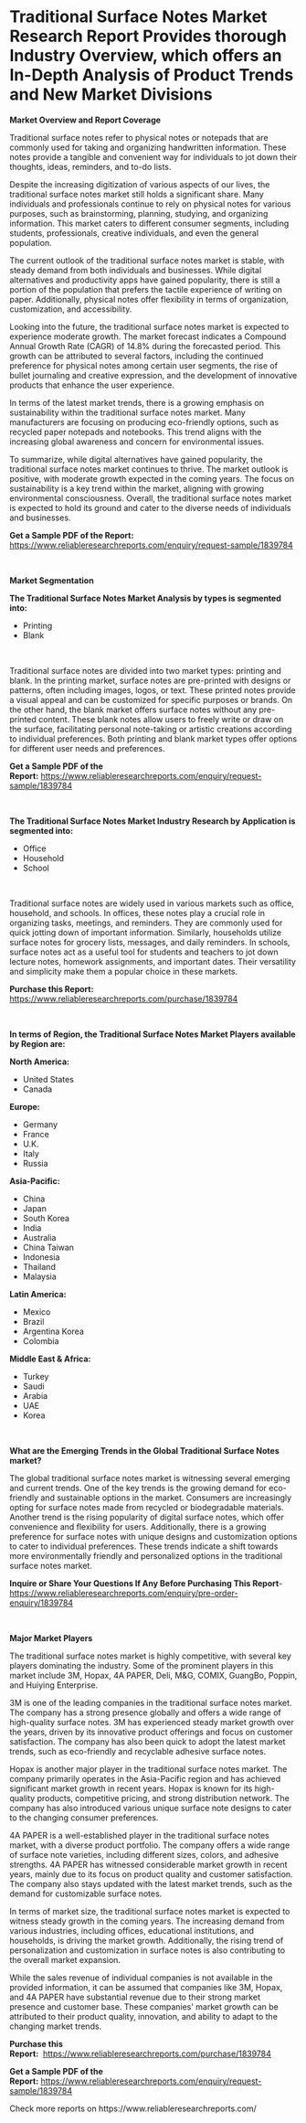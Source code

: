 <p><h1>Traditional Surface Notes Market Research Report Provides thorough Industry Overview, which offers an In-Depth Analysis of Product Trends and New Market Divisions</h1></p><p><strong>Market Overview and Report Coverage</strong></p>
<p><p>Traditional surface notes refer to physical notes or notepads that are commonly used for taking and organizing handwritten information. These notes provide a tangible and convenient way for individuals to jot down their thoughts, ideas, reminders, and to-do lists.</p><p>Despite the increasing digitization of various aspects of our lives, the traditional surface notes market still holds a significant share. Many individuals and professionals continue to rely on physical notes for various purposes, such as brainstorming, planning, studying, and organizing information. This market caters to different consumer segments, including students, professionals, creative individuals, and even the general population.</p><p>The current outlook of the traditional surface notes market is stable, with steady demand from both individuals and businesses. While digital alternatives and productivity apps have gained popularity, there is still a portion of the population that prefers the tactile experience of writing on paper. Additionally, physical notes offer flexibility in terms of organization, customization, and accessibility.</p><p>Looking into the future, the traditional surface notes market is expected to experience moderate growth. The market forecast indicates a Compound Annual Growth Rate (CAGR) of 14.8% during the forecasted period. This growth can be attributed to several factors, including the continued preference for physical notes among certain user segments, the rise of bullet journaling and creative expression, and the development of innovative products that enhance the user experience.</p><p>In terms of the latest market trends, there is a growing emphasis on sustainability within the traditional surface notes market. Many manufacturers are focusing on producing eco-friendly options, such as recycled paper notepads and notebooks. This trend aligns with the increasing global awareness and concern for environmental issues.</p><p>To summarize, while digital alternatives have gained popularity, the traditional surface notes market continues to thrive. The market outlook is positive, with moderate growth expected in the coming years. The focus on sustainability is a key trend within the market, aligning with growing environmental consciousness. Overall, the traditional surface notes market is expected to hold its ground and cater to the diverse needs of individuals and businesses.</p></p>
<p><strong>Get a Sample PDF of the Report:</strong> <a href="https://www.reliableresearchreports.com/enquiry/request-sample/1839784">https://www.reliableresearchreports.com/enquiry/request-sample/1839784</a></p>
<p>&nbsp;</p>
<p><strong>Market Segmentation</strong></p>
<p><strong>The Traditional Surface Notes Market Analysis by types is segmented into:</strong></p>
<p><ul><li>Printing</li><li>Blank</li></ul></p>
<p>&nbsp;</p>
<p><p>Traditional surface notes are divided into two market types: printing and blank. In the printing market, surface notes are pre-printed with designs or patterns, often including images, logos, or text. These printed notes provide a visual appeal and can be customized for specific purposes or brands. On the other hand, the blank market offers surface notes without any pre-printed content. These blank notes allow users to freely write or draw on the surface, facilitating personal note-taking or artistic creations according to individual preferences. Both printing and blank market types offer options for different user needs and preferences.</p></p>
<p><strong>Get a Sample PDF of the Report:</strong>&nbsp;<a href="https://www.reliableresearchreports.com/enquiry/request-sample/1839784">https://www.reliableresearchreports.com/enquiry/request-sample/1839784</a></p>
<p>&nbsp;</p>
<p><strong>The Traditional Surface Notes Market Industry Research by Application is segmented into:</strong></p>
<p><ul><li>Office</li><li>Household</li><li>School</li></ul></p>
<p>&nbsp;</p>
<p><p>Traditional surface notes are widely used in various markets such as office, household, and schools. In offices, these notes play a crucial role in organizing tasks, meetings, and reminders. They are commonly used for quick jotting down of important information. Similarly, households utilize surface notes for grocery lists, messages, and daily reminders. In schools, surface notes act as a useful tool for students and teachers to jot down lecture notes, homework assignments, and important dates. Their versatility and simplicity make them a popular choice in these markets.</p></p>
<p><strong>Purchase this Report:</strong>&nbsp; <a href="https://www.reliableresearchreports.com/purchase/1839784">https://www.reliableresearchreports.com/purchase/1839784</a></p>
<p>&nbsp;</p>
<p><strong>In terms of Region, the Traditional Surface Notes Market Players available by Region are:</strong></p>
<p>
    <p> <strong> North America: </strong>
        <ul>
            <li>United States</li>
            <li>Canada</li>
        </ul>
        </p> 
    <p> <strong> Europe: </strong>
        <ul>
            <li>Germany</li>
            <li>France</li>
            <li>U.K.</li>
            <li>Italy</li>
            <li>Russia</li>
        </ul>
        </p> 
    <p> <strong> Asia-Pacific: </strong>
        <ul>
            <li>China</li>
            <li>Japan</li>
            <li>South Korea</li>
            <li>India</li>
            <li>Australia</li>
            <li>China Taiwan</li>
            <li>Indonesia</li>
            <li>Thailand</li>
            <li>Malaysia</li>
        </ul>
        </p> 
    <p> <strong> Latin America: </strong>
        <ul>
            <li>Mexico</li>
            <li>Brazil</li>
            <li>Argentina Korea</li>
            <li>Colombia</li>
        </ul>
        </p> 
    <p> <strong> Middle East & Africa: </strong>
        <ul>
            <li>Turkey</li>
            <li>Saudi</li>
            <li>Arabia</li>
            <li>UAE</li>
            <li>Korea</li>
        </ul>
    </p>
    </p>
<p>&nbsp;</p>
<p><strong>What are the Emerging Trends in the Global Traditional Surface Notes market?</strong></p>
<p><p>The global traditional surface notes market is witnessing several emerging and current trends. One of the key trends is the growing demand for eco-friendly and sustainable options in the market. Consumers are increasingly opting for surface notes made from recycled or biodegradable materials. Another trend is the rising popularity of digital surface notes, which offer convenience and flexibility for users. Additionally, there is a growing preference for surface notes with unique designs and customization options to cater to individual preferences. These trends indicate a shift towards more environmentally friendly and personalized options in the traditional surface notes market.</p></p>
<p><strong>Inquire or Share Your Questions If Any Before Purchasing This Report</strong>- <a href="https://www.reliableresearchreports.com/enquiry/pre-order-enquiry/1839784">https://www.reliableresearchreports.com/enquiry/pre-order-enquiry/1839784</a></p>
<p>&nbsp;</p>
<p><strong>Major Market Players</strong></p>
<p><p>The traditional surface notes market is highly competitive, with several key players dominating the industry. Some of the prominent players in this market include 3M, Hopax, 4A PAPER, Deli, M&G, COMIX, GuangBo, Poppin, and Huiying Enterprise. </p><p>3M is one of the leading companies in the traditional surface notes market. The company has a strong presence globally and offers a wide range of high-quality surface notes. 3M has experienced steady market growth over the years, driven by its innovative product offerings and focus on customer satisfaction. The company has also been quick to adopt the latest market trends, such as eco-friendly and recyclable adhesive surface notes.</p><p>Hopax is another major player in the traditional surface notes market. The company primarily operates in the Asia-Pacific region and has achieved significant market growth in recent years. Hopax is known for its high-quality products, competitive pricing, and strong distribution network. The company has also introduced various unique surface note designs to cater to the changing consumer preferences.</p><p>4A PAPER is a well-established player in the traditional surface notes market, with a diverse product portfolio. The company offers a wide range of surface note varieties, including different sizes, colors, and adhesive strengths. 4A PAPER has witnessed considerable market growth in recent years, mainly due to its focus on product quality and customer satisfaction. The company also stays updated with the latest market trends, such as the demand for customizable surface notes.</p><p>In terms of market size, the traditional surface notes market is expected to witness steady growth in the coming years. The increasing demand from various industries, including offices, educational institutions, and households, is driving the market growth. Additionally, the rising trend of personalization and customization in surface notes is also contributing to the overall market expansion.</p><p>While the sales revenue of individual companies is not available in the provided information, it can be assumed that companies like 3M, Hopax, and 4A PAPER have substantial revenue due to their strong market presence and customer base. These companies' market growth can be attributed to their product quality, innovation, and ability to adapt to the changing market trends.</p></p>
<p><strong>Purchase this Report:</strong>&nbsp;&nbsp;<a href="https://www.reliableresearchreports.com/purchase/1839784">https://www.reliableresearchreports.com/purchase/1839784</a></p>
<p></p>
<p><strong>Get a Sample PDF of the Report:</strong>&nbsp;<a href="https://www.reliableresearchreports.com/enquiry/request-sample/1839784">https://www.reliableresearchreports.com/enquiry/request-sample/1839784</a></p>
<p>Check more reports on https://www.reliableresearchreports.com/</p>